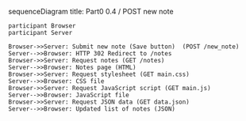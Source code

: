 sequenceDiagram
    title: Part0 0.4 / POST new note

    participant Browser
    participant Server

    Browser->>Server: Submit new note (Save button)  (POST /new_note)
    Server-->>Browser: HTTP 302 Redirect to /notes
    Browser->>Server: Request notes (GET /notes)
    Server-->>Browser: Notes page (HTML)
    Browser->>Server: Request stylesheet (GET main.css)
    Server-->>Browser: CSS file
    Browser->>Server: Request JavaScript script (GET main.js)
    Server-->>Browser: JavaScript file
    Browser->>Server: Request JSON data (GET data.json)
    Server-->>Browser: Updated list of notes (JSON)